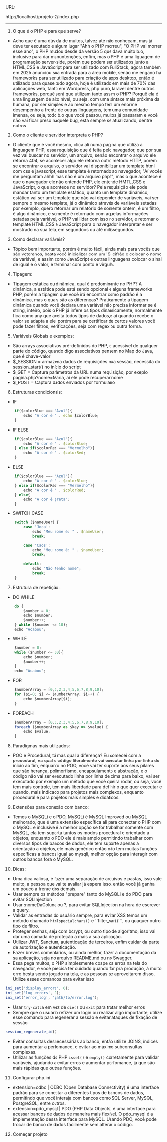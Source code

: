 URL:

http://localhost/projeto-2/index.php


--------------------------------------------------------------
1. O que é o PHP e para que serve?
- Acho que é uma dúvida de muitos, talvez até não conheçam, mas já deve ter escutado e algum lugar "Ahh o PHP morreu", "O PHP vai morrer esse ano", o PHP mudou desde da versão 5 que dava muito b.o, inclusive para dar manuntenções, enfim, mas o PHP é uma liguagem de programação server-side, porém que podem ser utilizados junto a HTML,CSS e JavaScript para ser utilizado com FullStack, agora também em 2025 anunciou sua entrada para a área mobile, senão me engano há frameworks para ser utilizado para criação de apps desktop, então é utilizado para quase tudo agora, hoje é utilizado em mais de 70% das aplicações web, tanto em Wordpress, php puro, laravel dentre outros frameworks, porquê será que utilizam tanto assim o PHP? Porquê ela é uma linguagem de alto nível, ou seja, com uma sintaxe mais próxima da humana, por ser simples e ao mesmo tempo tem um enorme desempenho a frente de outras linguagens, tem uma comunidade imensa, ou seja, todo b.o que você passou, muitos já passaram e você não vai ficar preso naquele bug, está sempre se atualizando, dentre outros.


2. Como o cliente e servidor interpreta o PHP?
- O cliente que é você mesmo, clica ali numa página que utiliza a linguagem PHP, essa requisição que é feita pelo navegador, que por sua vez vai buscar no servidor, um arquivo, senão encontrar o arquivo ele retorna 404, se acontecer algo ele retorna outro método HTTP, porém se encontrar o arquivo, o servidor vai disponibilizar um template html com css e javascript, esse template é retornado ao navegador, "Aí vocês me perguntam ahhh mas não é um arquivo php?", mas o que acontece é que o navegador ele não entende PHP, ele entende HMTL,CSS e JavaScript, o que acontece no servidor? Pela requisição ele pode mandar tanto um template estático, quanto um template dinâmico, estático vai ser um template que não vai depender de variáveis, vai ser sempre o mesmo template, já o dinâmico através de variáveis setadas por exemplo, quero retornar um relatório de somente ontem, é um filtro, é algo dinâmico, e somente é retornado com aquelas informações setadas pela variável, o PHP vai lidar com isso no servidor, e retornar o template HTML,CSS e JavaScript para o navegador interpretar e ser mostrado na sua tela, em segundoos ou até milissegundos.


3. Como declarar variáveis?
- Tópico bem importante, porém é muito fácil, ainda mais para vocês que são veteranos, basta você inicializar com um '$' cifrão e colocar o nome da variável, e assim como JavaScript e outras linguagens colocar o sinal de igual e o valor, e terminar com ponto e virgula.


4. Tipagem:
- Tipagem estática ou dinâmica, qual é predominante no PHP? A dinâmica, a estática pode está sendo opcional e alguns frameworks PHP, porém a tipagem que você irá encontrar como padrão é a dinâmica, mas o quais são as diferenças? Praticamente a tipagem dinâmica quando você declara uma variável não precisa informar se é string, inteiro, pois o PHP já infere os tipos dinamicamente, normalmente fica como any que aceita todos tipos de dados,e aí quando recebe o valor se adapta a ele, porém para se certificar de certos valores você pode fazer filtros, verificações, seja com regex ou outra forma.


5. Variáveis Globais e exemplos:
- São arrays associativos pré-definidos do PHP, e acessível de qualquer parte do código, quando digo associativos pensem no Map do Java, que é chave-valor
- $_SESSION = armazena dados de requisições nua sessão, necessita do session_start() no início do script
- $_GET = Captura parâmetros da URL numa requisição, por exeplo pagina.php?nome=Maria, aí ele pode recuperar nome
- $_POST = Captura dados enviados por formulário


6. Estruturas condicionais:
- IF
```javascript 
    if($colorBlue === "Azul"){
        echo "A cor é " . echo $colorBlue;
    }
``` 

- IF ELSE
```javascript 
    if($colorBlue === "Azul"){
        echo "A cor é " . $colorBlue;
    } else if($colorRed === "Vermelho"){
        echo "A cor é " . $colorRed;
    }
```

- ELSE
```javascript 
    if($colorBlue === "Azul"){
        echo "A cor é " . $colorBlue;
    } else if($colorRed === "Vermelho"){
        echo "A cor é " . $colorRed;
    } else{
        echo "A cor é preta";
    }
```

- SWITCH CASE
```javascript 
    switch ($nameUser) {
        case 'Joca':
            echo "Meu nome é: " . $nameUser;
            break;

        case 'Caos':
            echo "Meu nome é: " . $nameUser;
            break;
        
        default:
            echo "Não tenho nome";
            break;
    }
```


7. Estrutura de repetição:
- DO WHILE
```javascript 
    do {
        $number = 0;
        echo $number;
        $number++;
    } while ($number <= 10);
    echo "Acabou";
``` 

- WHILE
```javascript 
    $number = 0;
    while ($number <= 10){
        echo $number;
        $number++;
    }
    echo "Acabou";
```

- FOR
```javascript 
    $numberArray = [0,1,2,3,4,5,6,7,8,9,10];
    for ($i=0; $i <= $numberArray; $i++) { 
        echo $numberArray[$i];
    }
```

- FOREACH
```javascript 
    $numberArray = [0,1,2,3,4,5,6,7,8,9,10];
    foreach ($numberArray as $key => $value) {
        echo $value;
    }
```

8. Paradigmas mais utilizados:
- POO e Procedural, tá mas qual a diferença? Eu comecei com a procedural, na qual o código literalmente vai executar linha por linha do início ao fim, enquanto no POO, você vai ter suporte aos seus pilares que são herança, polimorfismo, encapsulamento e abstração, e o código não vai ser executado linha por linha de cima para baixo, vai ser executado por exemplo um método que você queira rodar, ou seja, você tem mais controle, tem mais liberdade para definir o que quer executar e quando, mais indicado para projetos mais complexos, enquanto procedural é para projetos mais simples e didáticos.

9. Extensões para conexão com banco:
- Temos o MySQLi e o PDO, MySQLi é MySQL Improved ou MySQL melhorado, que é uma extensão específica ali para conectar o PHP com o MySQL e inclusive é a melhor opção se for trabalhar somente com MySQL, ela tem suporta tantos os modos procedural e orientado a objetos, enquanto o PDO ele é mais amplo permitindo trabalhar com diversos tipos de bancos de dados, ele tem suporte apenas a orientação a objetos, ele mais genérico então não tem muitas funções específicas a bancos igual ao mysqli, melhor opção para interagir com outros bancos fora o MySQL.


10. Dicas:
- Uma dica valiosa, é fazer uma separação de arquivos e pastas, isso vale muito, a pessoa que vai te avaliar já espera isso, então você já ganha um pouco a frente dos demais.
- Usar sempre os métodos "prepare" tanto do MySQLi e do PDO para evitar SQLInjection
- Usar :nomeDaColuna ou ?, para evitar SQLInjection na hora de escrever a query.
- Validar as entradas do usuário sempre, para evitar XSS temos um método chamado ``htmlspecialchars()`` e ``filter_var()```, ou quaquer outro tipo de filtro.
- Proteger senhas, seja com bcrypt, ou outro tipo de algoritmo, isso vai dar uma camada de proteção a mais a sua aplicação.
- Utilizar JWT, Sanctum, autenticação de terceiros, enfim cuidar da parte de autorização e autenticação.
- Fazer breves comentários, ou ainda melhor, fazer a documentação da sa aplicação, seja no arquivo README.md ou no Swagger.
- Essa pega muitos, o PHP simplesmente cospe os erros na tela do navegador, e você precisa ter cuidado quando for pra produção, á muito erro besta sendo jogado na tela, e as pessoas se aproveitarem disso. Utilize esses comandos para evitar isso 
```javascript
ini_set('display_errors', 0);
ini_set('log_errors', 1);
ini_set('error_log', 'path/to/error.log');
``` 
- Usar ``try-catch`` em vez de ``die()`` ou ``exit`` para tratar melhor erros
- Sempre que o usuário refizer um login ou realizar algo importante, utilize esse comando para regenerar a sessão e evitar ataques de fixação de sessão
```javascript
session_regenerate_id()
```
- Evitar consultas desnecessárias ao banco, então utilize JOINS, índices para aumentar a perfomance, e evitar ao máximo subconsultas complexas.
- Utilizar as funções do PHP ``isset()`` e ``empty()`` corretamente para validar variáveis, ajudando a evitar erros e aumentar perfomance, já que são mais rápidas que outras funções.


11. Configurar php.ini
- extension=odbc | ODBC (Open Database Connectivity) é uma interface padrão para se conectar a diferentes tipos de bancos de dados, permitindo que você interaja com bancos como SQL Server, MySQL, PostgreSQL, entre outros.
- extension=pdo_mysql | PDO (PHP Data Objects) é uma interface para acessar bancos de dados de maneira mais flexível. O pdo_mysql é a implementação dessa interface para MySQL. Usando PDO, você pode trocar de banco de dados facilmente sem alterar o código.


12. Começar projeto